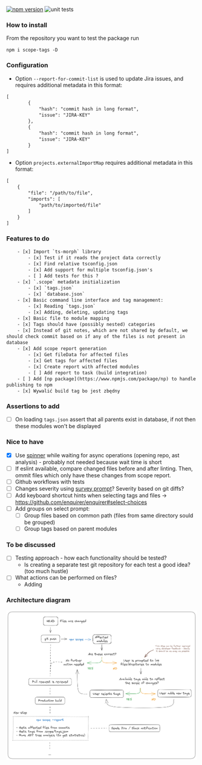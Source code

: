 [![npm version](https://badge.fury.io/js/scope-tags.svg)](https://badge.fury.io/js/scope-tags)
![unit tests](https://github.com/matiduda/scope-tags/actions/workflows/run-unit-tests.yml/badge.svg)

### How to install

From the repository you want to test the package run

```
npm i scope-tags -D
```

### Configuration

- Option `--report-for-commit-list` is used to update Jira issues, and requires additional metadata in this format:

```
[
        {
            "hash": "commit hash in long format",
            "issue": "JIRA-KEY"
        },
        {
            "hash": "commit hash in long format",
            "issue": "JIRA-KEY"
        }
]
```

- Option `projects.externalImportMap` requires additional metadata in this format:

```
[
    {
        "file": "/path/to/file",
        "imports": [
            "path/to/imported/file"
        ]
    }
]
```

### Features to do

        - [x] Import `ts-morph` library
            - [x] Test if it reads the project data correctly
            - [x] Find relative tsconfig.json
            - [x] Add support for multiple tsconfig.json's
            - [ ] Add tests for this ?
        - [x] `.scope` metadata initialization
            - [x] `tags.json`
            - [x] `database.json`
        - [x] Basic command line interface and tag management:
            - [x] Reading `tags.json`
            - [x] Adding, deleting, updating tags
        - [x] Basic file to module mapping
        - [x] Tags should have (possibly nested) categories
        - [x] Instead of git notes, which are not shared by default, we should check commit based on if any of the files is not present in database
        - [x] Add scope report generation
            - [x] Get fileData for affected files
            - [x] Get tags for affected files
            - [x] Create report with affected modules
            - [ ] Add report to task (build integration)
        - [ ] Add [np package](https://www.npmjs.com/package/np) to handle publishing to npm
        - [x] Wywalić build tag bo jest zbędny

### Assertions to add




- [ ] On loading `tags.json` assert that all parents exist in database, if not then these modules won't be displayed

### Nice to have

- [x] Use [spinner](https://www.npmjs.com/package/ora) while waiting for async operations (opening repo, ast analysis) - probably not needed because wait time is short
- [ ] If eslint available, compare changed files before and after linting. Then, ommit files which only have these changes from scope report.
- [ ] Github workflows with tests
- [ ] Changes severity using [survey prompt](https://github.com/enquirer/enquirer#scale-prompt)? Severity based on git diffs?
- [ ] Add keyboard shortcut hints when selecting tags and files -> https://github.com/enquirer/enquirer#select-choices
- [ ] Add groups on select prompt:
    - [ ] Group files based on common path (files from same directory sould be grouped)
    - [ ] Group tags based on parent modules

### To be discussed

- [ ] Testing approach - how each functionality should be tested?
    - Is creating a separate test git repository for each test a good idea? (too much hustle)
- [ ] What actions can be performed on files?
    - Adding 

### Architecture diagram

![Alt text](img/architecture.png)